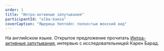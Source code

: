 ```yaml
---
order: 1
title: "Интра-активные запутывания"
participantId: "alba-baeza"
coverCaption: "Ящерица Уиптейл: полностью женский вид"
---
```


На английском языке. Открытое предложение прочитать [Интра-активные запутывания](https://www.researchgate.net/publication/267863856_Intra-active_entanglements_an_interview_with_Karen_Barad), интервью с исследовательницей Карен Барад. 
